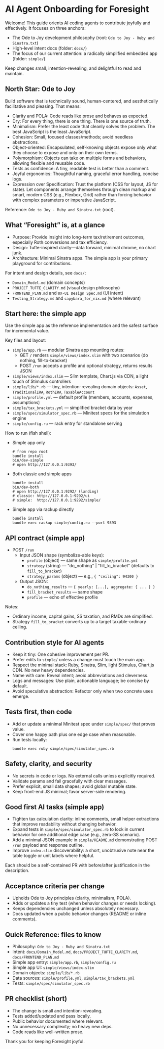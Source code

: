 # AI Agent Onboarding for Foresight

Welcome! This guide orients AI coding agents to contribute joyfully and effectively. It focuses on three anchors:

- The Ode to Joy development philosophy (root: `Ode to Joy - Ruby and Sinatra.txt`)
- High-level intent docs (folder: `docs/`)
- The focus of our current attention: a radically simplified embedded app (folder: `simple/`)

Keep changes small, intention-revealing, and delightful to read and maintain.

## North Star: Ode to Joy

Build software that is technically sound, human-centered, and aesthetically facilitative and pleasing. That means:

- Clarity and POLA: Code reads like prose and behaves as expected.
- Dry: For every thing, there is one thing. There is one source of truth.
- Minimalism: Prefer the least code that cleanly solves the problem. The best JavaScript is the least JavaScript.
- Cohesion: Small, focused classes/methods; avoid needless abstractions.
- Object-oriented: Encapsulated, self-knowing objects expose only what they choose to expose and only on their own terms.
- Polymorphism: Objects can take on multiple forms and behaviors, allowing flexible and reusable code.
- Tests as confidence: A tiny, readable test is better than a comment.
- Joyful ergonomics: Thoughtful naming, graceful error handling, concise logs.
- Expression over Specification: Trust the platform (CSS for layout, JS for state). Let components arrange themselves through clean markup and smart, modern CSS (e.g., Flexbox, Grid) rather than forcing behavior with complex parameters or imperative JavaScript.

Reference: `Ode to Joy - Ruby and Sinatra.txt` (root).

## What “Foresight” is, at a glance

- Purpose: Provide insight into long-term tax/retirement outcomes, especially Roth conversions and tax efficiency.
- Design: Tufte-inspired clarity—data forward, minimal chrome, no chart junk.
- Architecture: Minimal Sinatra apps. The simple app is your primary playground for contributions.

For intent and design details, see `docs/`:
- `Domain_Model.md` (domain concepts)
- `PROJECT_TUFTE_CLARITY.md` (visual design philosophy)
- `FRONTEND_PLAN.md` and `UX-UI Design Spec.md` (UI intent)
- `Testing_Strategy.md` and `capybara_for_nix.md` (where relevant)

## Start here: the simple app

Use the simple app as the reference implementation and the safest surface for incremental value.

Key files and layout:
- `simple/app.rb` — modular Sinatra app mounting routes:
  - GET `/` renders `simple/views/index.slim` with two scenarios (do nothing, fill-to-bracket)
  - POST `/run` accepts a profile and optional strategy, returns results JSON
- `simple/views/index.slim` — Slim template, Chart.js via CDN, a light touch of Stimulus controllers
- `simple/lib/*.rb` — tiny, intention-revealing domain objects: `Asset`, `TraditionalIRA`, `RothIRA`, `TaxableAccount`
- `simple/profile.yml` — default profile (members, accounts, expenses, assumptions)
- `simple/tax_brackets.yml` — simplified bracket data by year
- `simple/spec/simulator_spec.rb` — Minitest specs for the simulation engine
- `simple/config.ru` — rack entry for standalone serving

How to run (fish shell):

- Simple app only
  ```fish
  # from repo root
  bundle install
  bin/dev-simple
  # open http://127.0.0.1:9393/
  ```

- Both classic and simple apps
  ```fish
  bundle install
  bin/dev-both
  # open http://127.0.0.1:9292/ (landing)
  # classic: http://127.0.0.1:9292/ui
  # simple:  http://127.0.0.1:9292/simple/
  ```

- Simple app via rackup directly
  ```fish
  bundle install
  bundle exec rackup simple/config.ru --port 9393
  ```

## API contract (simple app)

- POST `/run`
  - Input JSON shape (symbolize-able keys):
    - `profile` (object) — same shape as `simple/profile.yml`
    - `strategy` (string) — "do_nothing" | "fill_to_bracket" (defaults to `fill_to_bracket`)
    - `strategy_params` (object) — e.g., `{ "ceiling": 94300 }`
  - Output JSON:
    - `do_nothing_results` — `{ yearly: [...], aggregate: { ... } }`
    - `fill_bracket_results` — same shape
    - `profile` — echo of effective profile

Notes:
- Ordinary income, capital gains, SS taxation, and RMDs are simplified.
- Strategy `fill_to_bracket` converts up to a target taxable-ordinary ceiling.

## Contribution style for AI agents

- Keep it tiny: One cohesive improvement per PR.
- Prefer edits to `simple/` unless a change must touch the main app.
- Respect the minimal stack: Ruby, Sinatra, Slim, light Stimulus, Chart.js CDN. No new heavy dependencies.
- Name with care: Reveal intent; avoid abbreviations and cleverness.
- Logs and messages: Use plain, actionable language; be concise by default.
- Avoid speculative abstraction: Refactor only when two concrete uses emerge.

## Tests first, then code

- Add or update a minimal Minitest spec under `simple/spec/` that proves value.
- Cover one happy path plus one edge case when reasonable.
- Run tests locally:
  ```fish
  bundle exec ruby simple/spec/simulator_spec.rb
  ```

## Safety, clarity, and security

- No secrets in code or logs. No external calls unless explicitly required.
- Validate params and fail gracefully with clear messages.
- Prefer explicit, small data shapes; avoid global mutable state.
- Keep front-end JS minimal; favor server-side rendering.

## Good first AI tasks (simple app)

- Tighten tax calculation clarity: inline comments, small helper extractions that improve readability without changing behavior.
- Expand tests in `simple/spec/simulator_spec.rb` to lock in current behavior for one additional edge case (e.g., zero-SS scenario).
- Add a minimal JSON example in `simple/README.md` demonstrating POST `/run` payload and response outline.
- Improve `index.slim` discoverability: a short, unobtrusive note near the table toggle or unit labels where helpful.

Each should be a self-contained PR with before/after justification in the description.

## Acceptance criteria per change

- Upholds Ode to Joy principles (clarity, minimalism, POLA).
- Adds or updates a tiny test (when behavior changes or needs locking).
- Keeps dependencies unchanged unless absolutely necessary.
- Docs updated when a public behavior changes (README or inline comments).

## Quick Reference: files to know

- Philosophy: `Ode to Joy - Ruby and Sinatra.txt`
- Intent: `docs/Domain_Model.md`, `docs/PROJECT_TUFTE_CLARITY.md`, `docs/FRONTEND_PLAN.md`
- Simple app entry: `simple/app.rb`, `simple/config.ru`
- Simple app UI: `simple/views/index.slim`
- Domain objects: `simple/lib/*.rb`
- Data sources: `simple/profile.yml`, `simple/tax_brackets.yml`
- Tests: `simple/spec/simulator_spec.rb`

## PR checklist (short)

- The change is small and intention-revealing.
- Tests added/updated and pass locally.
- Public behavior documented where relevant.
- No unnecessary complexity; no heavy new deps.
- Code reads like well-written prose.

Thank you for keeping Foresight joyful.
